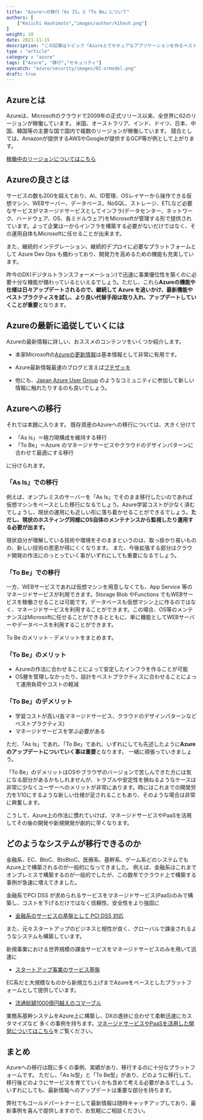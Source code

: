 ```yaml
---
title: "Azureへの移行「As IS」と「To Be」について"
authors: [
    ["Keiichi Hashimoto","images/author/k1hash.png"]
]
weight: 10
date: 2021-11-15
description: "この記事はトピック「Azure上でセキュアなアプリケーションを作るベストプラクティス」の中の一記事となります。本記事では、まず基本として「情報セキュリティの定義」を紹介し、続いてAzureにおけるセキュリティの利点である「共有責任モデル」について説明します。"
type : "article"
category : "azure"
tags: ["Azure", "移行","セキュリティ"]
eyecatch: "azure/security/images/02-srmodel.png"
draft: true
---
```


## Azureとは

Azureは、Microsoftのクラウドで2009年の正式リリース以来、全世界に62のリージョンが稼働しています。
米国、オーストラリア、インド、ドイツ、日本、中国、韓国等の主要な国で国内で複数のリージョンが稼働しています。
競合としては、Amazonが提供するAWSやGoogleが提供するGCP等が例として上がります。

[稼働中のリージョンについてはこちら](https://azure.microsoft.com/ja-jp/global-infrastructure/geographies/)

## Azureの良さとは

サービスの数も200を超えており、AI、ID管理、OSレイヤーから操作できる仮想マシン、WEBサーバー、データベース、NoSQL、ストレージ、ETLなど必要なサービスがマネージドサービスとしてインフラ(データセンター、ネットワーク、ハードウェア、OS、各ミドルウェア)をMicrosoftが管理する形で提供されています。よって企業は一からインフラを構築する必要がないだけではなく、その運用自体もMicrosoftに任せることが出来ます。

また、継続的インテグレーション、継続的デプロイに必要なプラットフォームとして Azure Dev Ops も備わっており、開発力を高めるための機能も充実しています。

昨今のDX(デジタルトランスフォーメーション)で迅速に事業優位性を築くのに必要十分な機能が備わっているといえるでしょう。ただし、これら**Azureの機能や仕様は日々アップデートされるので、継続して Azure を追いかけ、最新機能やベストプラクティスを試し、より良い代替手段は取り入れ、アップデートしていくことが重要**となります。

## Azureの最新に追従していくには

Azureの最新情報に詳しい、おススメのコンテンツをいくつか紹介します。

- 本家Microsoftの[Azureの更新情報](https://azure.microsoft.com/ja-jp/updates/)は基本情報として非常に有用です。

- Azure最新情報最速のブログと言えば[ブチザッキ](https://blog.azure.moe/)

- 他にも、[Japan Azure User Group](https://www.facebook.com/groups/jazug) のようなコミュニティに参加して新しい情報に触れたりするのも良いでしょう。

## Azureへの移行

それでは本題に入ります。
既存資産のAzureへの移行については、大きく分けて

- 「As Is」＝極力現構成を維持する移行
- 「To Be」＝Azure のマネージドサービスやクラウドのデザインパターンに合わせて最適にする移行

に分けられます。

### 「As Is」での移行

例えば、オンプレミスのサーバーを「As Is」でそのまま移行したいのであれば仮想マシンをベースとした移行になるでしょう。Azure学習コストが少なく済むでしょうし、現状の運用にも近しい形に落ち着かせることができるでしょう。**ただし、現状のホスティング同様にOS自体のメンテナンスから監視したり運用する必要が出ます。** 

現状自分が理解している技術や環境をそのままというのは、取っ掛かり易いものの、新しい技術の恩恵が得にくくなります。
また、今後拡張する部分はクラウド開発の作法にのっとっていく事がいずれにしても重要になるでしょう。

### 「To Be」での移行

一方、WEBサービスであれば仮想マシンを用意しなくても、App Service 等のマネージドサービスが利用できます。Storage Blob やFunctions でもWEBサービスを稼働させることは可能です。データベースも仮想マシン上に作るのではなく、マネージドサービスを利用することができます。この場合、OS等のメンテナンスはMicrosoftに任せることができるとともに、単に機能としてWEBサーバーやデータベースを利用することができます。

To Be のメリット・デメリットをまとめます。

### 「To Be」のメリット

- Azureの作法に合わせることによって安定したインフラを作ることが可能
- OS層を管理しなかったり、設計をベストプラクティスに合わせることによって運用負荷やコストの軽減

### 「To Be」のデメリット

- 学習コストが高い(各マネージドサービス、クラウドのデザインパターンなどベストプラクティス)
- マネージドサービスを学ぶ必要がある

ただ、「As Is」であれ、「To Be」であれ、いずれにしても先述したように**Azureのアップデートについていく事は重要**となります。
一緒に頑張っていきましょう。

「To Be」のデメリットはOSやブラウザのバージョンで苦しんできた方には気になる部分があるかもしれませんが、トラブルや安定性を損ねるようなケースは非常に少なくユーザーへのメリットが非常にあります。時にはこれまでの開発労力を1/10にするような新しい仕様が足されることもあり、そのような場合は非常に興奮します。

こうして、Azure上の作法に慣れていけば、マネージドサービスやPaaSを活用してその後の開発や新規開発が劇的に早くなります。


## どのようなシステムが移行できるのか

金融系、EC、BtoC、BtoBtoC、医療系、基幹系、ゲーム系どのシステムでもAzure上で構築されるのが一般的になってきました。
例えば、金融系はこれまでオンプレミスで構築するのが一般的でしたが、この数年でクラウド上で構築する事例が急速に増えてきました。

金融系でPCI DSS が求められるサービスをマネージドサービス(PaaS)のみで構築し、コストを下げるだけではなく信頼性、安全性をより強固に

- [金融系のサービスの基盤として PCI DSS 対応](https://www.sigmact.com/article/2020/azure-pcidss-komeri/)

また、元々スタートアップのビジネスと相性が良く、グローバルで課金されるようなシステムも構築しています。

新規事業における世界規模の課金サービスをマネージドサービスのみを用いて迅速に

- [スタートアップ事業のサービス基盤](https://www.sigmact.com/updated/interview/gatebox/interview-gatebox/)

EC系だと大規模なものから新規立ち上げまでAzureをベースとしたプラットフォームとして提供しています。

- [流通総額1000億円越えのコマーブル](https://www.commerble.com/)

業務系基幹システムをAzure上に構築し、DXの進捗に合わせて柔軟迅速にカスタマイズなど
多くの事例を持ちます。[マネージドサービスやPaaSを活用した開発についてはこちら](https://www.sigmact.com)をご覧ください。

## まとめ

Azureへの移行は既に多くの事例、実績があり、移行するのに十分なプラットフォームです。
ただし、「As Is型」と「To Be型」があり、どのように移行して、移行後どのようにサービスを育てていくかも含めて考える必要があるでしょう。いずれにしても、最新情報へのアップデートは重要な部分を持ちます。

弊社でもゴールドパートナーとして最新情報は随時キャッチアップしており、最新事例を喜んで提供しますので、お気軽にご相談ください。